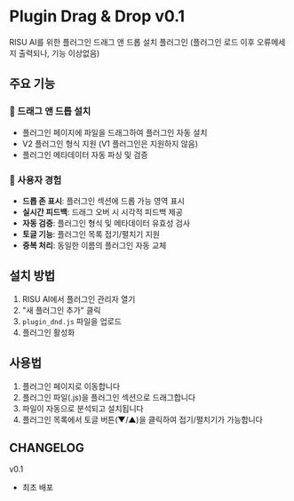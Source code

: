 # Plugin Drag & Drop v0.1
RISU AI를 위한 플러그인 드래그 앤 드롭 설치 플러그인
(플러그인 로드 이후 오류메세지 출력되나, 기능 이상없음)

## 주요 기능

### 📁 드래그 앤 드롭 설치
- 플러그인 페이지에 파일을 드래그하여 플러그인 자동 설치
- V2 플러그인 형식 지원 (V1 플러그인은 지원하지 않음)
- 플러그인 메타데이터 자동 파싱 및 검증

### 🎨 사용자 경험
- **드롭 존 표시**: 플러그인 섹션에 드롭 가능 영역 표시
- **실시간 피드백**: 드래그 오버 시 시각적 피드백 제공
- **자동 검증**: 플러그인 형식 및 메타데이터 유효성 검사
- **토글 기능**: 플러그인 목록 접기/펼치기 지원
- **중복 처리**: 동일한 이름의 플러그인 자동 교체

## 설치 방법

1. RISU AI에서 플러그인 관리자 열기
2. "새 플러그인 추가" 클릭
3. `plugin_dnd.js` 파일을 업로드
4. 플러그인 활성화

## 사용법

1. 플러그인 페이지로 이동합니다
2. 플러그인 파일(.js)을 플러그인 섹션으로 드래그합니다
3. 파일이 자동으로 분석되고 설치됩니다
4. 플러그인 목록에서 토글 버튼(▼/▲)을 클릭하여 접기/펼치기가 가능합니다


## CHANGELOG

v0.1
- 최초 배포
